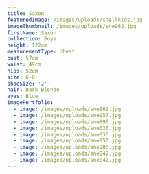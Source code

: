 ```yaml
---
title: Saxon
featuredImage: /images/uploads/snellkids.jpg
imageThumbnail: /images/uploads/sne962.jpg
firstName: Saxon
collection: Boys
height: 122cm
measurementType: chest
bust: 57cm
waist: 49cm
hips: 52cm
size: 6-8
shoeSize: '2'
hair: Dark Blonde
eyes: Blue
imagePortfolio:
  - image: /images/uploads/sne962.jpg
  - image: /images/uploads/sne957.jpg
  - image: /images/uploads/sne895.jpg
  - image: /images/uploads/sne030.jpg
  - image: /images/uploads/sne036.jpg
  - image: /images/uploads/sne850.jpg
  - image: /images/uploads/sne905.jpg
  - image: /images/uploads/sne842.jpg
  - image: /images/uploads/sne842.jpg
---
```


